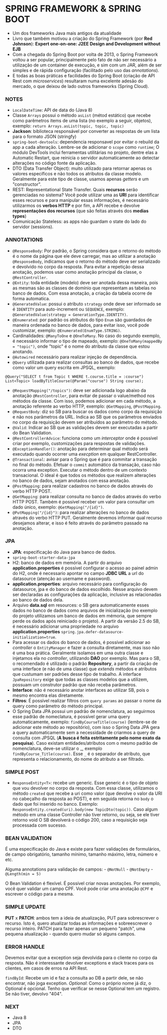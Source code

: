 # SPRING FRAMEWORK & SPRING BOOT

- Um dos frameworks Java mais antigos da atualidade
- Livro que também motivou a criação do Spring Framework (por **Red Johnson**): **Expert one-on-one: J2EE Design and Development without EJB**
- Com a chegada do Spring Boot por volta de 2013, o Spring Framework voltou a ser popular, principalmente pelo fato de não ser necessário a utilização de um container de execução, e sim com um JAR, além de ser simples e de rápida configuração (facilitado pelo uso das *annotations*).
- E todas as boas práticas e facilidades do Spring Boot (criação de API Rest com *microservices*) resultaram numa excelente adesão do mercado, o que deixou de lado outros frameworks (Spring Cloud).


### NOTES

- `LocalDateTime`: API de data do (Java 8)
- Classe `Arrays` possui o método `asList` (métod estático) que recebe como parêmetros items de uma lista (no exemplo a seguir, objetos), exemplo: `return Arrays.asList(topic, topic, topic)`
- **Jackson**: biblioteca responsável por converter as respostas de um lista para o formato JSON (stringfy)
- `spring-boot-devtools`: dependencia responsavel por evitar o rebuild da app a cada alteração. Lembre-se de adicionar o `scope` como `runtime`; O módulo DevTools inclui ferramentas utilitárias no projeto, dentre elas a Automatic Restart, que reinicia o servidor automaticamente ao detectar alterações no código fonte da aplicação.
- DTO (Data Transfer Object): muito utilizado para retornar apenas os valores específicos e não todos os atributos da classe modelo. Geralmente para este tipo de classe, usamos apenas *getters* e um "constructor".
- REST: Representational State Transfer. Quais **recursos** serão gerenciadas no sistema? Você pode utilizar uma as **URI** para identificar esses recursos e para manipular essas informações, é necessário utilizarmos os **verbos HTTP** e por fim, a API recebe e devolve **representações dos recursos** (que são feitas através dos **medias types**)
- Comunicação Stateless: as apps não guardam o state do lado do servidor (sessions).


### ANNOTATIONS

- `@ResponseBody`: Por padrão, o Spring considera que o retorno do método é o nome da página que ele deve carregar, mas ao utilizar a anotação `@ResponseBody`, indicamos que o retorno do método deve ser serializado e devolvido no corpo da resposta. Para evitar a repetição dessa anotação, podemos usar como anotação principal da classe, o `@RestController`.
- `@Entity`: toda entidade (modelo) deve ser anotada dessa maneira, pois as mesmas são as classes de domínio que representam as tabelas no banco de dados. Com essa anotação, a criação da tabela ocorre de forma automatica.
- `@GeneratedValue`: possui o atributo `strategy` onde deve ser informado se é `IDENTITY` para auto-increment ou `SEQUENCE`, exemplo: `@GeneratedValue(strategy = GenerationType.IDENTITY)`.
- `@Enumerated`: por padrão os atributos do tipo `Enum` são guardados de maneira ordenada no banco de dados, para evitar isso, você pode customizar, exemplo: `@Enumerated(EnumType.STRING)`.
- Cardinalidades: `@ManyToOne` e `@OneToMany`. No caso do segundo exemplo, é necessário informar o tipo de mapeado, exemplo: `@OneToMany(mappedBy = "topic")`, onde "topic" é o nome do atributo da classe que estou anotando.
- `@Autowired` necessário para realizar injeção de dependência.
- `@Query` utilizada para realizar consultas ao banco de dados, que recebe como valor um query escrita em JPSQL, exemplo: 
```
@Query("SELECT t from Topic t WHERE t.course.title = :course")
List<Topic> loadByTitleCourse(@Param("course") String course);
```
- `@RequestMapping("/topics")`: deve ser adicionada logo abaixo da anotação `@RestController`, para evitar de passar o value/method nos métodos da classe. Com isso, podemos adicionar em cada método, a anotação referente ao verbo HTTP, exemplo: `@GetMapping`, `@PostMapping`.
- `@RequestBody`: diz so SB para buscar os dados como corpo da requisição e não nos parâmetros da URL. Indica ao SB que os parâmetros enviados no corpo da requisição devem ser atribuídos ao parâmetro do método.
- `@Valid`: Indicar ao SB que as validações devem ser executadas a partir do Bean Validation.
- `@RestControllerAdvice`: funciona como um *interceptor* onde é possível criar por exemplo, customizações para respostas de validações.
- `@ExceptionHandler()`: anotação para determinar qual método será executado quando ocorrer uma  *execption* em qualquer RestController.
- `@Transactional`: avisar para o Spring que é para commitar a transação no final do método. Efetuar o `commit` automático da transação, caso não ocorra uma exception. Executar o método dentro de um contexto transacional. O ideal é que todos os métodos que realizem alterações no banco de dados, sejam anotados com essa anotação.
- `@PostMapping`: para realizar cadastros no banco de dados através do verbo HTTP POST.
- `@GetMapping`: para realizar consulta no banco de dados através do verbo HTTP POST. Também é possível receber um valor para consultar um dado único, exemplo: `@GetMapping("/{id}")`.
- `@PutMapping("/{id}")`: para realizar alterações no banco de dados através do verbo HTTP PUT. Geralmente devemos informar qual recurso desejamos alterar, e isso é feito através do parâmetro passado na anotação.


### JPA

- **JPA**: especificação do Java para banco de dados.
- `spring-boot-starter-data-jpa`
- H2: banco de dados em memória. A partir do arquivo **application.properties** é possível configurar o acesso ao painel admin do H2, onde é necessario apontar no campo **JDBC URL** a url do datasource (atenção ao username e password).
- **application.properties**: arquivo necessário para configuração do datasource, jpa e do banco de dados escolhido. Nesse arquivo devem ser declaradas as configurações da aplicação, inclusive as relacionadas ao banco de dados dela.
- Arquivo **data.sql** em resources: o SB gera automaticamente esses dados no banco de dados como arquivos de inicialização (no exemplo do projeto utilizamos um banco de dados em mémoria, que sempre perde os dados após reiniciado o projeto). A partir da versão 2.5 do SB, é necessário adicionar uma propriedade no arquivo **application.properties** `spring.jpa.defer-datasource-initialization=true`.
- Para acessar os dados do banco de dados, é possível adicionar ao *controller* o `EntityManager` e fazer a consulta diretamente, mas isso não é uma boa prática. Geralmente isolamos em uma outra classe e injetamos ela no *controller*, utilizando **DAO** por exemplo. Mas para o SB, o recomendado é utilizado o padrão **Repository**, a partir da criação de uma interface (e não de uma classe) que *extends* métodos e atributos que custumam ser padrões desse tipo de trabalho. A interface `JpaRepository` exige que todas as classes modelos que a utilizem, possuam um construtor padrão que não receba parâmetros.
- **Interface**: não é necessário anotar interfaces ao utilizar SB, pois o mesmo encontra elas diretamente.
- **Filtros**: É possível realizar filtros com `query params` ao passar o nome da query como parâmetro do método principal.
- O Spring Data JPA possui um padrão de nomenclatura, ao seguirmos esse padrão de nomeclatura, é possível gerar uma query automaticamente, exemplo: `findByCourseTitle(course)` (lembre-se de adicionar este método ao repositório), com isso o Spring Data JPA gera a query automaticamente sem a necessidade de criarmos a query de consulta com JPSQL (**A busca é feita estritamente pelo nome exato da pesquisa**). Caso existam entidades/atributos com o mesmo padrão de nomenclatura, deve-se utilizar o _, exemplo `findByCourse_Title(course)`. Esse `_` é o separador de atributo, que representa o relacionamento, do nome do atributo a ser filtrado.

### SIMPLE POST

- `ResponseEntity<T>`: recebe um generic. Esse generic é o tipo de objeto que vou devolver no corpo da resposta. Com essa classe, utilizamos o método `created` que recebe a uri como valor (que devolve o valor da URI no cabeçalho da resposta ao POST), e em seguida retorna no `body` o dado que foi inserido no banco. Exemplo: `ResponseEntity.created(uri).body(new TopicDto(topic))`. Caso algum método em uma classe Controller não tiver retorno, ou seja, se ele tiver retorno void O SB devolverá o código 200, caso a requisição seja processada com sucesso.

### BEAN VALIDATION

É uma especificação do Java e existe para fazer validações de formulários, de campo obrigatório, tamanho mínimo, tamanho máximo, letra, número e etc.

Alguma annotations para validação de campos:
    - `@NotNull`
    - `@NotEmpty`
    - `@Length(min = 5)`

O Bean Validation é flexível. É possível criar novas anotações. Por exemplo, você quer validar um campo CPF. Você pode criar uma anotação `@CPF` e escrever o código para a mesma.

### SIMPLE UPDATE

**PUT** x **PATCH**: ambos tem a ideia de atualização, PUT para sobrescrever o recurso. Isto é, quero atualizar todas as informações e sobreescrever o recurso inteiro. PATCH para fazer apenas um pequeno "patch", uma pequena atualização - quando quero mudar só alguns campos.

### ERROR HANDLE

Devemos evitar que a exception seja devolvida para o cliente no corpo da resposta. Não é interessante devolver exceptions e stack traces para os clientes, em casos de erros na API Rest.

`findById`: Recebe um id e faz a consulta ao DB a partir dele, se não encontrar, não joga exception.
_Optional_: Como o próprio nome já diz, o Optional é opcional. Tenho que verificar se nesse Optional tem um registro. Se não tiver, devolvo "404". 

### NEXT

- Java 8
- JPA
- DTO
